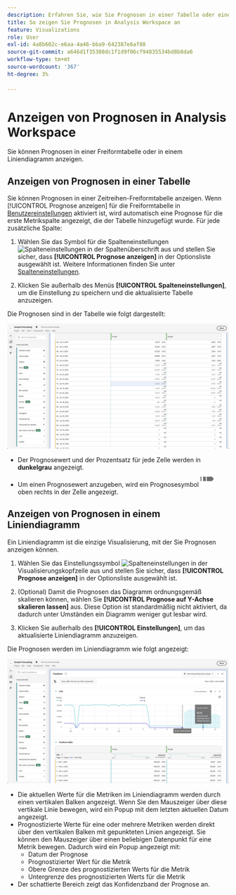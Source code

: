 ```yaml
---
description: Erfahren Sie, wie Sie Prognosen in einer Tabelle oder einem Liniendiagramm anzeigen können.
title: So zeigen Sie Prognosen in Analysis Workspace an
feature: Visualizations
role: User
exl-id: 4a8b602c-e6aa-4a46-bba9-642387e6af88
source-git-commit: a646d1f35308dc1f1d9f06cf94835534bd8b8da6
workflow-type: tm+mt
source-wordcount: '367'
ht-degree: 3%

---
```


# Anzeigen von Prognosen in Analysis Workspace

Sie können Prognosen in einer Freiformtabelle oder in einem Liniendiagramm anzeigen.

## Anzeigen von Prognosen in einer Tabelle

Sie können Prognosen in einer Zeitreihen-Freiformtabelle anzeigen. Wenn [!UICONTROL Prognose anzeigen] für die Freiformtabelle in [Benutzereinstellungen](../user-preferences.md) aktiviert ist, wird automatisch eine Prognose für die erste Metrikspalte angezeigt, die der Tabelle hinzugefügt wurde. Für jede zusätzliche Spalte:

1. Wählen Sie das Symbol für die Spalteneinstellungen ![Spalteneinstellungen](https://spectrum.adobe.com/static/icons/workflow_18/Smock_Settings_18_N.svg) in der Spaltenüberschrift aus und stellen Sie sicher, dass **[!UICONTROL Prognose anzeigen]** in der Optionsliste ausgewählt ist. Weitere Informationen finden Sie unter [Spalteneinstellungen](../visualizations/freeform-table/column-row-settings/column-settings.md).

1. Klicken Sie außerhalb des Menüs **[!UICONTROL Spalteneinstellungen]**, um die Einstellung zu speichern und die aktualisierte Tabelle anzuzeigen.

Die Prognosen sind in der Tabelle wie folgt dargestellt:

![Prognose in Tabelle anzeigen](assets/show-forecast-table.png)

* Der Prognosewert und der Prozentsatz für jede Zelle werden in **dunkelgrau** angezeigt.
* Um einen Prognosewert anzugeben, wird ein Prognosesymbol ![ForecastAnalytics](/help/assets/icons/ForecastAnalytics.svg) oben rechts in der Zelle angezeigt.


## Anzeigen von Prognosen in einem Liniendiagramm

Ein Liniendiagramm ist die einzige Visualisierung, mit der Sie Prognosen anzeigen können.

1. Wählen Sie das Einstellungssymbol ![Spalteneinstellungen](https://spectrum.adobe.com/static/icons/workflow_18/Smock_Settings_18_N.svg) in der Visualisierungskopfzeile aus und stellen Sie sicher, dass **[!UICONTROL Prognose anzeigen]** in der Optionsliste ausgewählt ist.

1. (Optional) Damit die Prognosen das Diagramm ordnungsgemäß skalieren können, wählen Sie **[!UICONTROL Prognose auf Y-Achse skalieren lassen]** aus. Diese Option ist standardmäßig nicht aktiviert, da dadurch unter Umständen ein Diagramm weniger gut lesbar wird.

1. Klicken Sie außerhalb des **[!UICONTROL Einstellungen]**, um das aktualisierte Liniendiagramm anzuzeigen.

Die Prognosen werden im Liniendiagramm wie folgt angezeigt:

![Prognose im Liniendiagramm anzeigen](assets/show-forecast-linechart.png)

* Die aktuellen Werte für die Metriken im Liniendiagramm werden durch einen vertikalen Balken angezeigt. Wenn Sie den Mauszeiger über diese vertikale Linie bewegen, wird ein Popup mit dem letzten aktuellen Datum angezeigt.
* Prognostizierte Werte für eine oder mehrere Metriken werden direkt über den vertikalen Balken mit gepunkteten Linien angezeigt. Sie können den Mauszeiger über einen beliebigen Datenpunkt für eine Metrik bewegen. Dadurch wird ein Popup angezeigt mit:
   * Datum der Prognose
   * Prognostizierter Wert für die Metrik
   * Obere Grenze des prognostizierten Werts für die Metrik
   * Untergrenze des prognostizierten Werts für die Metrik
* Der schattierte Bereich zeigt das Konfidenzband der Prognose an.
